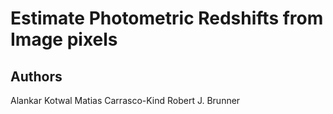 # Estimate Photometric Redshifts from Image pixels

## Authors
Alankar Kotwal
Matias Carrasco-Kind
Robert J. Brunner
